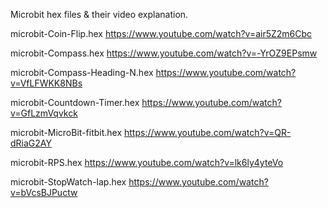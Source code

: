 Microbit hex files & their video explanation.

microbit-Coin-Flip.hex https://www.youtube.com/watch?v=air5Z2m6Cbc

microbit-Compass.hex https://www.youtube.com/watch?v=-YrOZ9EPsmw

microbit-Compass-Heading-N.hex https://www.youtube.com/watch?v=VfLFWKK8NBs

microbit-Countdown-Timer.hex https://www.youtube.com/watch?v=GfLzmVqvkck

microbit-MicroBit-fitbit.hex https://www.youtube.com/watch?v=QR-dRiaG2AY

microbit-RPS.hex https://www.youtube.com/watch?v=lk6ly4yteVo

microbit-StopWatch-lap.hex https://www.youtube.com/watch?v=bVcsBJPuctw
